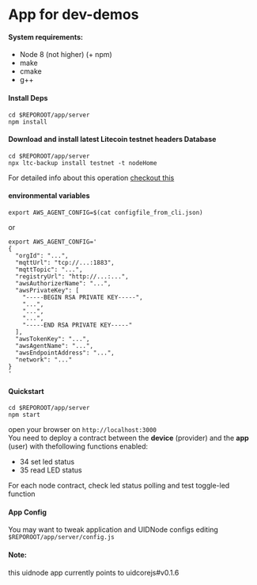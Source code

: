 # App for dev-demos

#### System requirements:

- Node 8 (not higher) (+ npm)
- make
- cmake
- g++

#### Install Deps

```
cd $REPOROOT/app/server
npm install
```


#### Download and install latest Litecoin testnet headers Database

```
cd $REPOROOT/app/server
npx ltc-backup install testnet -t nodeHome
```

For detailed info about this operation [checkout this](https://github.com/uniquid/uidcore-js#ltc-backup-cli-tool)

#### environmental variables
```
export AWS_AGENT_CONFIG=$(cat configfile_from_cli.json)
```
or

```
export AWS_AGENT_CONFIG='
{
  "orgId": "...",
  "mqttUrl": "tcp://...:1883",
  "mqttTopic": "...",
  "registryUrl": "http://...:...",
  "awsAuthorizerName": "...",
  "awsPrivateKey": [
    "-----BEGIN RSA PRIVATE KEY-----",
    "...",
    "...",
    "...",
    "-----END RSA PRIVATE KEY-----"
  ],
  "awsTokenKey": "...",
  "awsAgentName": "...",
  "awsEndpointAddress": "...",
  "network": "..."
}
'
```

#### Quickstart

```
cd $REPOROOT/app/server
npm start
```

open your browser on `http://localhost:3000`<br>
You need to deploy a contract between the **device** (provider) and the **app** (user) with thefollowing functions enabled:
- 34 set led status
- 35 read LED status

For each node contract, check led status polling and test toggle-led function

#### App Config

You may want to tweak application and UIDNode configs editing `$REPOROOT/app/server/config.js`

#### Note:
this uidnode app currently points to uidcorejs#v0.1.6